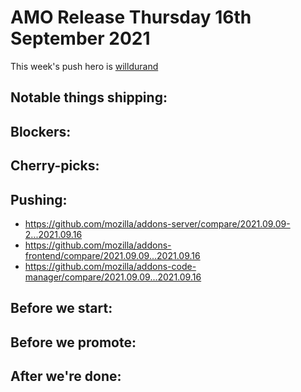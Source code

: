 # AMO Release Thursday 16th September 2021

This week's push hero is [willdurand](https://github.com/willdurand)

## Notable things shipping:

## Blockers:

## Cherry-picks:

## Pushing:

- https://github.com/mozilla/addons-server/compare/2021.09.09-2...2021.09.16
- https://github.com/mozilla/addons-frontend/compare/2021.09.09...2021.09.16
- https://github.com/mozilla/addons-code-manager/compare/2021.09.09...2021.09.16

## Before we start:

## Before we promote:

## After we're done:
